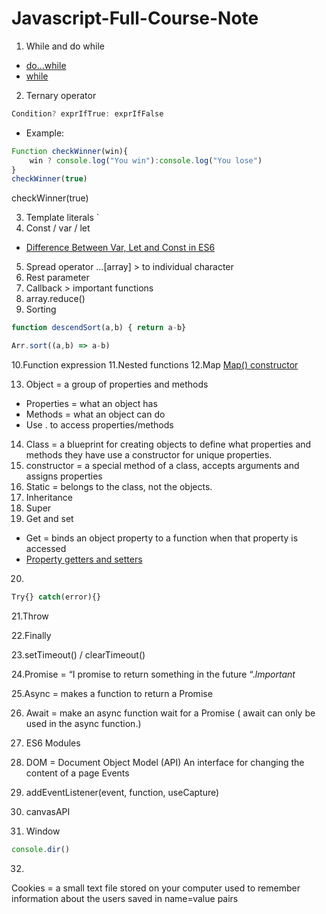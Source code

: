 # Javascript-Full-Course-Note

1. While and do while 
- [do...while](https://developer.mozilla.org/en-US/docs/Web/JavaScript/Reference/Statements/do...while)
- [while](https://developer.mozilla.org/en-US/docs/Web/JavaScript/Reference/Statements/while)


2. Ternary operator
```js
Condition? exprIfTrue: exprIfFalse
```
- Example:
```js
Function checkWinner(win){
    win ? console.log("You win"):console.log("You lose")
}
checkWinner(true)
```

checkWinner(true)

3. Template literals `
4. Const / var / let 
- [Difference Between Var, Let and Const in ES6](https://medium.com/infancyit/difference-between-var-let-and-const-in-es6-16a08d74b8b2)
5. Spread operator …[array] > to individual character
6. Rest parameter
7. Callback > important functions
8. array.reduce()
9. Sorting  
```js
function descendSort(a,b) { return a-b}
```
```js
Arr.sort((a,b) => a-b)
```
10.Function expression
11.Nested functions
12.Map 
[Map() constructor](https://developer.mozilla.org/en-US/docs/Web/JavaScript/Reference/Global_Objects/Map/Map)

13. Object = a group of properties and methods
- Properties = what an object has
- Methods = what an object can do 
- Use . to access properties/methods

14. Class = a blueprint for creating objects to  define what properties and methods they have use a constructor for unique properties.
15. constructor = a special method of a class, accepts arguments and assigns properties
16. Static  = belongs to the class, not the objects. 
17. Inheritance 
18. Super
19. Get and set
- Get = binds an object property to a function when that property is accessed 
- [Property getters and setters](https://javascript.info/property-accessors)
20.
```js
Try{} catch(error){}
```

21.Throw 

22.Finally 

23.setTimeout() / clearTimeout()

24.Promise = “I promise to return something in the future “.*Important*

25.Async = makes a function to return a Promise

26. Await = make an async function wait for a Promise ( await can only be used in the async function.)

27. ES6 Modules

28. DOM = Document Object Model (API) An interface for changing the content of a page
Events

29. addEventListener(event, function, useCapture)

30. canvasAPI

31. Window 
```js
console.dir()
```

32.
Cookies = a small text file stored on your computer used to remember information about the users saved in name=value pairs 
